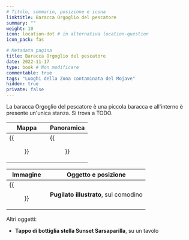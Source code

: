 ```yaml
---
# Titolo, sommario, posizione e icona
linktitle: Baracca Orgoglio del pescatore
summary: ""
weight: 10
icon: location-dot # in alternativa location-question
icon_pack: fas

# Metadata pagina
title: Baracca Orgoglio del pescatore
date: 2022-11-17
type: book # Non modificare
commentable: true
tags: "Luoghi della Zona contaminata del Mojave"
hidden: true
private: false
---
```


<div class="fnv">


La baracca Orgoglio del pescatore è una piccola baracca e all'interno è presente un'unica stanza. Si trova a TODO.

| Mappa | Panoramica |
| ----- | ---------- |
| {{<figure src="fnv/Fishermans_Pride_Shack_loc.webp">}}      |  {{<figure src="fnv/Fishermans_pride_shack.webp">}}          | 

| Immagine | Oggetto e posizione |
| -------- | ------------------- |
|  {{<figure src="fnv/FPS_Pugilism_Illustrated.webp">}}        |  **Pugilato illustrato**, sul comodino                   |

Altri oggetti:
- **Tappo di bottiglia stella Sunset Sarsaparilla**, su un tavolo

</div>


